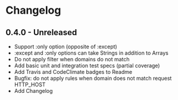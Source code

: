 # Changelog

## 0.4.0 - Unreleased

- Support :only option (opposite of :except)
- :except and :only options can take Strings in addition to Arrays
- Do not apply filter when domains do not match
- Add basic unit and integration test specs (partial coverage)
- Add Travis and CodeClimate badges to Readme
- Bugfix: do not apply rules when domain does not match request HTTP_HOST
- Add Changelog
